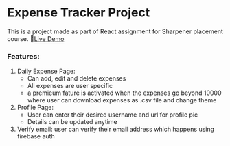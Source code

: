 # Expense Tracker Project
This is a project made as part of React assignment for Sharpener placement course.
🔗[Live Demo](https://expense-tracker-seven-zeta.vercel.app/)
### Features:
1. Daily Expense Page: 
    - Can add, edit and delete expenses
    - All expenses are user specific
    - a premieum fature is activated when the expenses go beyond 10000 where user can download expenses as .csv file and change theme
2. Profile Page:
    - User can enter their desired username and url for profile pic
    - Details can be updated anytime
3. Verify email:
    user can verify their email address which happens using firebase auth
